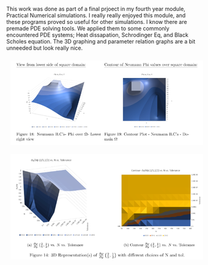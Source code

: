 This work was done as part of a final prjoect in my fourth year module, Practical Numerical simulations. I really really enjoyed
this module, and these programs proved so useful for other simulations. I know there are premade PDE solving tools. 
We applied them to some commonly encountered PDE systems; Heat dissapation, Schrodinger Eq, and Black Scholes equation. 
The 3D graphing and parameter relation graphs are a bit unneeded but look really nice. 
<p align="center">
  <img src="PDE 3D Plots.png" alt="PDE 3D Plots" width="550" style="margin: 10px;">
  <img src="PDE_parameters.png" width="550" style="margin: 10px;">
</p>

